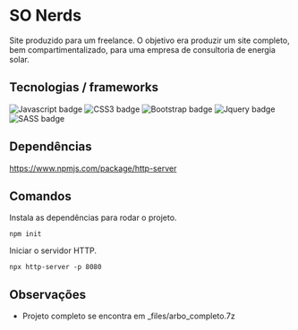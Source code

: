 SO Nerds
========
Site produzido para um freelance. O objetivo era produzir um site completo, bem compartimentalizado, para uma empresa de consultoria de energia solar.

## Tecnologias / frameworks
![Javascript badge](https://img.shields.io/badge/javascript%20-%23323330.svg?&style=for-the-badge&logo=javascript&logoColor=%23F7DF1E)
![CSS3 badge](https://img.shields.io/badge/css3%20-%231572B6.svg?&style=for-the-badge&logo=css3&logoColor=white)
![Bootstrap badge](https://img.shields.io/badge/Bootstrap-v3.3.5-563D7C?style=for-the-badge&logo=bootstrap)
![Jquery badge](https://img.shields.io/badge/Jquery-v2.2.4-0769AD?style=for-the-badge&logo=jquery)
![SASS badge](https://img.shields.io/badge/sass--CC6699?style=for-the-badge&logo=sass)

## Dependências
https://www.npmjs.com/package/http-server

## Comandos
Instala as dependências para rodar o projeto.
```
npm init
```

Iniciar o servidor HTTP.
```
npx http-server -p 8080
```

## Observações
+ Projeto completo se encontra em _files/arbo_completo.7z
